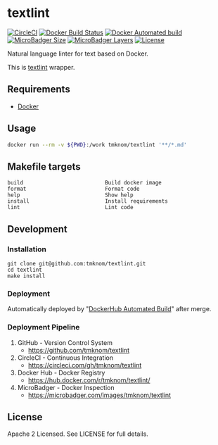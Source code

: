 # textlint

[![CircleCI](https://circleci.com/gh/tmknom/textlint.svg?style=svg)](https://circleci.com/gh/tmknom/textlint)
[![Docker Build Status](https://img.shields.io/docker/build/tmknom/textlint.svg)](https://hub.docker.com/r/tmknom/textlint/builds/)
[![Docker Automated build](https://img.shields.io/docker/automated/tmknom/textlint.svg)](https://hub.docker.com/r/tmknom/textlint/)
[![MicroBadger Size](https://img.shields.io/microbadger/image-size/tmknom/textlint.svg)](https://microbadger.com/images/tmknom/textlint)
[![MicroBadger Layers](https://img.shields.io/microbadger/layers/tmknom/textlint.svg)](https://microbadger.com/images/tmknom/textlint)
[![License](https://img.shields.io/github/license/tmknom/textlint.svg)](https://opensource.org/licenses/Apache-2.0)

Natural language linter for text based on Docker.

This is [textlint](https://github.com/textlint/textlint) wrapper.

## Requirements

- [Docker](https://www.docker.com/)

## Usage

```sh
docker run --rm -v ${PWD}:/work tmknom/textlint '**/*.md'
```

## Makefile targets

```text
build                          Build docker image
format                         Format code
help                           Show help
install                        Install requirements
lint                           Lint code
```

## Development

### Installation

```shell
git clone git@github.com:tmknom/textlint.git
cd textlint
make install
```

### Deployment

Automatically deployed by "[DockerHub Automated Build](https://docs.docker.com/docker-hub/builds/)" after merge.

### Deployment Pipeline

1. GitHub - Version Control System
   - <https://github.com/tmknom/textlint>
2. CircleCI - Continuous Integration
   - <https://circleci.com/gh/tmknom/textlint>
3. Docker Hub - Docker Registry
   - <https://hub.docker.com/r/tmknom/textlint/>
4. MicroBadger - Docker Inspection
   - <https://microbadger.com/images/tmknom/textlint>

## License

Apache 2 Licensed. See LICENSE for full details.
